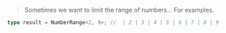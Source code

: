 > Sometimes we want to limit the range of numbers... For examples.

```ts
type result = NumberRange<2, 9>; //  | 2 | 3 | 4 | 5 | 6 | 7 | 8 | 9
```
